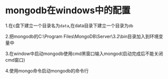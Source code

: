 # mongodb在windows中的配置

1.在c盘下建立一个目录名为`data`,在data目录下建立一个目录为`db`

2.把mongodb的C:\Program Files\MongoDB\Server\3.2\bin目录加入到环境变量中

3.在window中启动mongodb使用cmd黑窗口输入mongod(启动完成后不能关闭cmd窗口)

4.使用mongo命令启动mongodb的命令行

